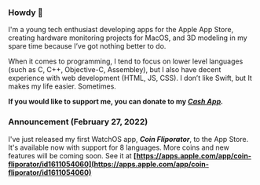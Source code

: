 ### Howdy 👋
I'm a young tech enthusiast developing apps for the Apple App Store, creating hardware monitoring projects for MacOS, and 3D modeling in my spare time because I’ve got nothing better to do.

When it comes to programming, I tend to focus on lower level languages (such as C, C++, Objective-C, Assembley), but I also have decent experience with web development (HTML, JS, CSS). I don’t like Swift, but It makes my life easier. Sometimes.

**If you would like to support me, you can donate to my _[Cash App](https://cash.app/$bitespotatobacks)._**

### Announcement (February 27, 2022)

I've just released my first WatchOS app, _**Coin Fliporator**_, to the App Store. It's available now with support for 8 languages. More coins and new features will be coming soon. See it at **[https://apps.apple.com/app/coin-fliporator/id1611054060](https://apps.apple.com/app/coin-fliporator/id1611054060)**
